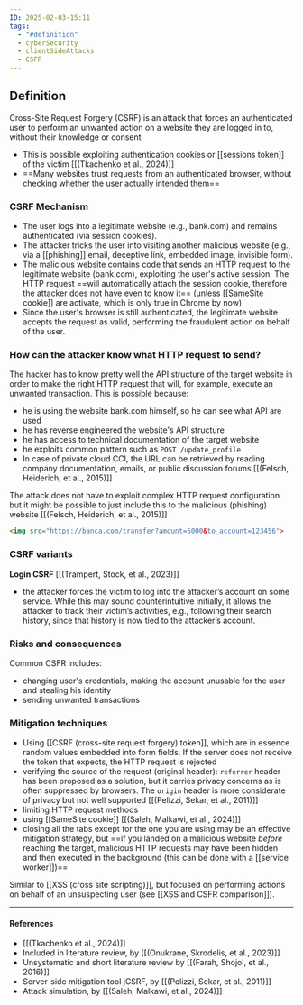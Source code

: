 ```yaml
---
ID: 2025-02-03-15:11
tags:
  - "#definition"
  - cyberSecurity
  - clientSideAttacks
  - CSFR
---
```

## Definition

Cross-Site Request Forgery (CSRF) is an attack that forces an authenticated user to perform an unwanted action on a website they are logged in to, without their knowledge or consent
- This is possible exploiting authentication cookies or [[sessions token]] of the victim [[(Tkachenko et al., 2024)]]
- ==Many websites trust requests from an authenticated browser, without checking whether the user actually intended them==

### CSRF Mechanism

- The user logs into a legitimate website (e.g., bank.com) and remains authenticated (via session cookies).
- The attacker tricks the user into visiting another malicious website (e.g., via a [[phishing]] email, deceptive link, embedded image, invisible form).
- The malicious website contains code that sends an HTTP request to the legitimate website (bank.com), exploiting the user's active session. The HTTP request ==will automatically attach the session cookie, therefore the attacker does not have even to know it== (unless [[SameSite cookie]] are activate, which is only true in Chrome by now)
- Since the user's browser is still authenticated, the legitimate website accepts the request as valid, performing the fraudulent action on behalf of the user.

### How can the attacker know what HTTP request to send?

The hacker has to know pretty well the API structure of the target website in order to make the right HTTP request that will, for example, execute an unwanted transaction. This is possible because:
- he is using the website bank.com himself, so he can see what API are used
- he has reverse engineered the website's API structure
- he has access to technical documentation of the target website 
- he exploits common pattern such as `POST /update_profile`
- In case of private cloud CCI, the URL can be retrieved by reading company documentation, emails, or public discussion forums [[(Felsch, Heiderich, et al., 2015)]]

The attack does not have to exploit complex HTTP request configuration but it might be possible to just include this to the malicious (phishing) website [[(Felsch, Heiderich, et al., 2015)]]

```html
<img src="https://banca.com/transfer?amount=5000&to_account=123456">
```

### CSRF variants

**Login CSRF** [[(Trampert, Stock, et al., 2023)]]
- the attacker forces the victim to log into the attacker’s account on some service. While this may sound counterintuitive initially, it allows the attacker to track their victim’s activities, e.g., following their search history, since that history is now tied to the attacker’s account.

### Risks and consequences

Common CSFR includes:
- changing user's credentials, making the account unusable for the user and stealing his identity
- sending unwanted transactions

### Mitigation techniques

- Using [[CSRF (cross-site request forgery) token]], which are in essence random values embedded into form fields. If the server does not receive the token that expects, the HTTP request is rejected
- verifying the source of the request (original header): `referrer` header has been proposed as a solution, but it carries privacy concerns as is often suppressed by browsers. The `origin` header is more considerate of privacy but not well supported [[(Pelizzi, Sekar, et al., 2011)]]
- limiting HTTP request methods
- using [[SameSite cookie]] [[(Saleh, Malkawi, et al., 2024)]]
- closing all the tabs except for the one you are using may be an effective mitigation strategy, but ==if you landed on a malicious website *before* reaching the target, malicious HTTP requests may have been hidden and then executed in the background (this can be done with a [[service worker]])==

Similar to [[XSS (cross site scripting)]], but focused on performing actions on behalf of an unsuspecting user (see [[XSS and CSFR comparison]]).

---
#### References
- [[(Tkachenko et al., 2024)]]
- Included in literature review, by [[(Onukrane, Skrodelis, et al., 2023)]]
- Unsystematic and short literature review by [[(Farah, Shojol, et al., 2016)]]
- Server-side mitigation tool jCSRF, by [[(Pelizzi, Sekar, et al., 2011)]]
- Attack simulation, by [[(Saleh, Malkawi, et al., 2024)]]
